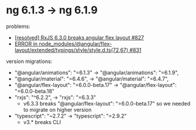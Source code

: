 # ng 6.1.3 -> ng 6.1.9

problems:
+ [[resolved] RxJS 6.3.0 breaks angular flex layout #827](https://github.com/angular/flex-layout/issues/827)
+ [ERROR in node_modules/@angular/flex-layout/extended/typings/style/style.d.ts(72,67) #831](https://github.com/angular/flex-layout/issues/831)

version migrations:
+ "@angular/animations": "=6.1.3" -> "@angular/animations": "=6.1.9",
+ "@angular/material": "=6.4.6", -> "@angular/material": "=6.4.7",
+ "@angular/flex-layout": "=6.0.0-beta.17" -> "@angular/flex-layout": "=6.0.0-beta.18"
+ "rxjs": "^6.2.2", -> "rxjs": "=6.3.3"
    + v6.3.3 breaks "@angular/flex-layout": "=6.0.0-beta.17" so we needed to migrate on higher version
+ "typescript": "~2.7.2" -> "typescript": "=2.9.2"
    + v3.* breaks CLI
